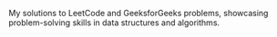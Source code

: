 
My solutions to LeetCode and GeeksforGeeks problems, showcasing problem-solving skills in data structures and algorithms.
